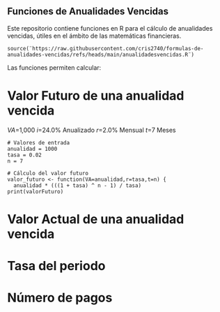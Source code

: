 ## Funciones de Anualidades Vencidas
Este repositorio contiene funciones en R para el cálculo de anualidades vencidas, útiles en el ámbito de las matemáticas financieras.

```{r}
source(¨https://raw.githubusercontent.com/cris2740/formulas-de-anualidades-vencidas/refs/heads/main/anualidadesvencidas.R¨)
```
Las funciones permiten calcular:

# Valor Futuro de una anualidad vencida

$VA$=1,000
$i$=24.0% Anualizado
$r$=2.0% Mensual
$t$=7 Meses
```{r}
# Valores de entrada
anualidad = 1000
tasa = 0.02
n = 7

# Cálculo del valor futuro
valor_futuro <- function(VA=anualidad,r=tasa,t=n) {
  anualidad * (((1 + tasa) ^ n - 1) / tasa)
print(valorFuturo)

  ```

# Valor Actual de una anualidad vencida
# Tasa del periodo
# Número de pagos
